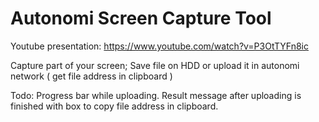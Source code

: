# Autonomi Screen Capture Tool
Youtube presentation: https://www.youtube.com/watch?v=P3OtTYFn8ic

Capture part of your screen;
Save file on HDD or upload it in autonomi network ( get file address in clipboard )

Todo:
Progress bar while uploading.
Result message after uploading is finished with box to copy file address in clipboard.
